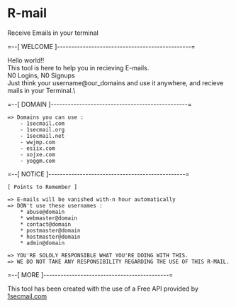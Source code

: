 # R-mail
Receive Emails in your terminal 

=--[ WELCOME ]-----------------------------------------------=

Hello world!! \
This tool is here to help you in recieving E-mails. \
N0 Logins, N0 Signups\
Just think your username@our_domains and use it anywhere, and recieve mails in your Terminal.\

=--[ DOMAIN ]------------------------------------------------=

    => Domains you can use : 
        - 1secmail.com
        - 1secmail.org
        - 1secmail.net
        - wwjmp.com
        - esiix.com
        - xojxe.com
        - yoggm.com
        
=--[ NOTICE ]------------------------------------------------=

    [ Points to Remember ]

    => E-mails will be vanished with-n hour automatically
    => DON't use these usernames : 
        * abuse@domain
        * webmaster@domain
        * contact@domain
        * postmaster@domain
        * hostmaster@domain
        * admin@domain
    
    => YOU'RE SOLOLY RESPONSIBLE WHAT YOU'RE DOING WITH THIS.
    => WE DO NOT TAKE ANY RESPONSIBILITY REGARDING THE USE OF THIS R-MAIL.

=--[ MORE ]--------------------------------------------=

This tool has been created with the use of a Free API provided by [1secmail.com](https://www.1secmail.com/)<space><space>
    
